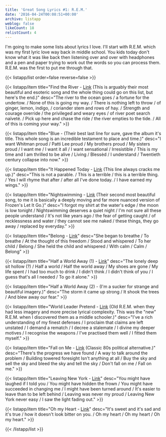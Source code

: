 ```yaml
---
title: 'Great Song Lyrics #1: R.E.M.'
date: '2016-04-24T00:08:51+00:00'
archive: listapp
weblog: false
likeCount: 18
relistCount: 4
---
```


I'm going to make some lists about lyrics I love. I'll start with R.E.M. which was my first lyric love way back in middle school. You kids today don't know what it was like back then listening over and over with headphones and a pen and paper trying to work out the words so you can process them. R.E.M. was the first to put me through that.

<!--more-->

{{< listapp/list order=false reverse=false >}}

   {{< listapp/item title="Find the River - [Link](http://youtu.be/l0RCmOF1ACU) (This is arguably their most beautiful and esoteric song and the whole thing could go on this list,  but here's the end.)"
      desc="The river to the ocean goes / a fortune for the undertow. / None of this is going my way. / There is nothing left to throw / of ginger, lemon, indigo, / coriander stem and rows of hay. / Strength and courage override / the privìleged and weary eyes / of river poet search naïveté. / Pick up here and chase the ride / the river empties to the tide. / All of this is coming your way." >}}

   {{< listapp/item title="Blue - (Their best last line for sure, gave the album it's title. This whole song is an incredible testament to place and time.)"
      desc="I want Whitman proud / Patti Lee proud / My brothers proud / My sisters proud / I want me / I want it all / I want sensational / Irresistible / This is my time and I am thrilled to be alive / Living / Blessèd / I understand / Twentieth century collapse into now." >}}

   {{< listapp/item title="It Happened Today - [Link](http://youtu.be/6mV1H8e2CgM) (This line always cracks me up.)"
      desc="This is not a parable. / This is a terrible / this is a terrible thing. / Yes I will rhyme that after / after all I've done today. / I have earned my wings." >}}

   {{< listapp/item title="Nightswimming - [Link](https://youtu.be/ahJ6Kh8klM4) (Their second most beautiful song, to me it is basically a deeply moving and far more nuanced version of Frozen's Let It Go.)"
      desc="I forgot my shirt at the water's edge / the moon is low tonight / Nightswimming deserves a quiet night / I'm not sure all these people understand / It's not like years ago / the fear of getting caught / of recklessness and water / they cannot see me naked / these things, they go away / replaced by everyday." >}}

   {{< listapp/item title="Belong - [Link](https://youtu.be/Ag6EGdYhuuQ)"
      desc="She began to breathe / To breathe / At the thought of this freedom / Stood and whispered / To her child / Belong / She held the child and whispered / With calm / Calm / Belong" >}}

   {{< listapp/item title="Half a World Away (1) - [Link](http://youtu.be/AWiBIrPMEWk)"
      desc="The lonely deep sit hollow (?) / Half a world / Half the world away / My shoes are gone / My life spent / I had too much to drink / I didn't think / I didn't think of you / I guess that's all I needed / To go it alone." >}}

   {{< listapp/item title="Half a World Away (2) - (I'm a sucker for strange and beautiful imagery.)"
      desc="The storm it came up strong / It shook the trees / And blew away our fear." >}}

   {{< listapp/item title="World Leader Pretend - [Link](https://youtu.be/YoQ4aR393Is) (Old R.E.M. when they had less imagery and more precise lyrical complexity. This was the \"new\" R.E.M. when I discovered them as a middle schooler.)"
      desc="I've a rich understanding of my finest defenses / I proclaim that claims are left unstated / I demand a rematch / I decree a stalemate / I divine my deeper motives / I recognise the weapons / I've practised them well / I fitted them myself." >}}

   {{< listapp/item title="Fall on Me - [Link](http://youtu.be/5ldjy_yRLio) (Classic 80s political alternative.)"
      desc="There's the progress we have found / A way to talk around the problem / Building towered foresight Isn't anything at all / Buy the sky and sell the sky and bleed the sky and tell the sky / Don't fall on me / Fall on me." >}}

   {{< listapp/item title="Leaving New York - [Link](https://youtu.be/OEwI3yKMxkI)"
      desc="You might have laughed if I told you / You might have hidden the frown / You might have succeeded in changing me / I might have been turned around / It's easier to leave than to be left behind / Leaving was never my proud / Leaving New York never easy / I saw the light fading out." >}}

   {{< listapp/item title="Oh my Heart - [Link](https://youtu.be/eN1f4AFgiAc)"
      desc="It's sweet and it's sad and it's true / how it doesn't look bitter on you. / Oh my heart / Oh my heart / Oh my heart." >}}

{{< /listapp/list >}}
